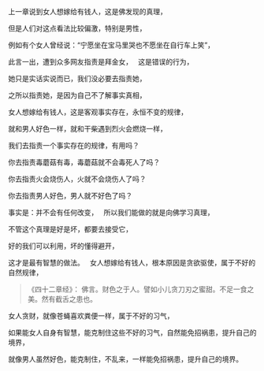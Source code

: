 上一章说到女人想嫁给有钱人，这是佛发现的真理，

但是人们对这点看法比较偏激，特别是男性，

例如有个女人曾经说：“宁愿坐在宝马里哭也不愿坐在自行车上笑”，

此言一出，遭到众多网友指责是拜金女，
&nbsp;
这是错误的行为，

她只是实话实说而已，我们没必要去指责她，

之所以指责她，是因为自己不了解事实真相，

女人想嫁给有钱人，这是客观事实存在，永恒不变的规律，

就和男人好色一样，就和干柴遇到烈火会燃烧一样，

我们去指责一个事实存在的规律，有用吗？

你去指责毒蘑菇有毒，毒蘑菇就不会毒死人了吗？

你去指责火会烧伤人，火就不会烧伤人了吗？

你去指责男人好色，男人就不好色了吗？

事实是：并不会有任何改变，
&nbsp;
所以我们能做的就是向佛学习真理，

不管这个真理是好是坏，都要去接受它，

好的我们可以利用，坏的懂得避开，

这才是最有智慧的做法。
&nbsp;
女人想嫁给有钱人，根本原因是贪欲驱使，属于不好的自然规律，

> ﻿《四十二章经》：
> 佛言。财色之于人。譬如小儿贪刀刃之蜜甜。不足一食之美。然有截舌之患也。

女人贪财，就像苍蝇喜欢粪便一样，属于不好的习气，

如果能女人自身有智慧，能克制住这些不好的习气，自然能免招祸患，提升自己的境界，

就像男人虽然好色，能克制住，不乱来，一样能免招祸患，提升自己的境界。